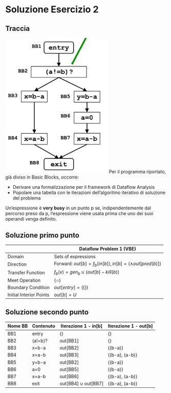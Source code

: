﻿# Soluzione Esercizio 2
## Traccia
<img style="width:20rem" src="./imgs/Screenshot 2024-04-29 alle 15.21.01.png" alt="">
Per il programma riportato, già diviso in Basic Blocks, occorre:

 - Derivare una formalizzazione per il framework di Dataflow Analysis
 - Popolare una tabella con le iterazioni dell’algoritmo iterativo di soluzione del problema

Un’espressione è **very busy** in un punto p se, indipendentemente dal percorso preso da p, l’espressione viene usata prima che uno dei suoi operandi venga definito.

## Soluzione primo punto
|  						               |Dataflow Problem 1 (VBE)									                            |
|-----------------------|-------------------------------------------------------------|
|Domain   				          |Sets of expressions										                                |
|Direction				          |Forward: $out[b] = f_b(in[b]), in[b] = (\wedge out[pred(b)])$|
|Transfer Function	    	|$f_b(x)=gen_b\cup(out[b]-kill(b))$								                 	 |
|Meet Operation			      |$(\cap)$													                                        |
|Boundary Condition	   	|$out[entry]=(\{\})$									                              	  |
|Initial Interior Points|$out[b]=U$													                                      |

## Soluzione secondo punto

|Nome BB|Contenuto|Iterazione 1 - in[b]	  |Iterazione 1 - out[b]|
|-------|---------|-----------------------|---------------------|
|BB1	|entry	      |{}					                |{}				              	|
|BB2	|(a!=b)?     |out[BB1]				           |{}					              |
|BB3	|x=b-a       |out[BB2]				           |{(b-a)}				          |
|BB4	|x=a-b       |out[BB3] 			           |{(b-a}, (a-b)}	     	|
|BB5	|y=b-a       |out[BB2]				           |{(b-a)}				          |
|BB6	|a=0	        |out[BB5]				           |{(b-a)}		         		 |
|BB7	|x=a-b	      |out[BB6]				           |{(b-a), (a-b)}	     	|
|BB8	|exit	       |out[BB4] $\cup$ out[BB7]|{(b-a), (a-b)}	     	|



